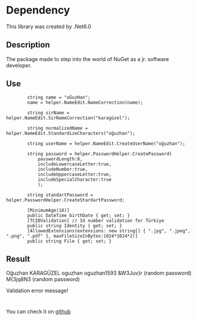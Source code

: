 ﻿# Dependency
This library was created by .Net6.0

## Description

The package made to step into the world of NuGet as a jr. software developer.

## Use

```Csharp
		string name = "oĞuzHan";
        name = helper.NameEdit.NameCorrection(name);
            
        string sirName = helper.NameEdit.SirNameCorrection("karagüzel");

        string normalizedName = helper.NameEdit.StandardizeCharacters("oğuzhan");

        string userName = helper.NameEdit.CreateUserName("oğuzhan");

        string password = helper.PasswordHelper.CreatePassword(
            passwordLength:8,
            includeLowercaseLetter:true,
            includeNumber:true,
            includeUppercaseLetter:true,
            includeSpecialCharacter:true
            );

        string standartPassword = helper.PasswordHelper.CreateStardartPassword;
            
        [MinimumAge(18)]
        public DateTime birthDate { get; set; }
        [TCIDValidation] // Id number validation for Türkiye 
        public string Identity { get; set; }
        [AllowedExtensions(extensions: new string[] { ".jpg", ".jpeg", ".png", ".pdf" }, maxFileSizeInBytes:1024*1024*2)]
        public string File { get; set; }
```

## Result

Oğuzhan
KARAGÜZEL
oguzhan
oguzhan1593
&W3Juv}r (random password)
M{3jq8N3 (random password)

Validation error message!

#

You can check it on [github](https://github.com/Oguzhankaraguzel/SpectraUtils)
